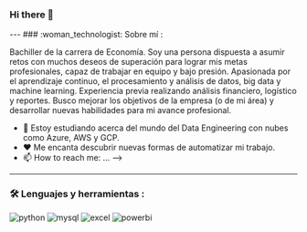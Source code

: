 ### Hi there 👋

<div id="header" align="left">
---
### :woman_technologist: Sobre mí :

Bachiller de la carrera de Economía. Soy una persona dispuesta a asumir retos con muchos deseos de superación para lograr mis metas profesionales, capaz de trabajar en equipo y bajo presión. Apasionada por el aprendizaje continuo, el procesamiento y análisis de datos, big data y machine learning. Experiencia previa realizando análisis financiero, logístico y reportes. Busco mejorar los objetivos de la empresa (o de mi área) y desarrollar nuevas habilidades para mi avance profesional.

- 🌱 Estoy estudiando acerca del mundo del Data Engineering con nubes como Azure, AWS y GCP.
- ❤️ Me encanta descubrir nuevas formas de automatizar mi trabajo. 
- 📫 How to reach me: ...
-->
---
   
 ### :hammer_and_wrench: Lenguajes y herramientas :
<div id="header" align="left">
    <img src="https://img.shields.io/badge/Python-3776AB?style=for-the-badge&logo=python&logoColor=white" alt="python"/>
  </a>
    <img src="https://img.shields.io/badge/MySQL-6DB33F?style=for-the-badge&logo=mysql&logoColor=white" alt="mysql"/>
  </a>
 <img src="https://img.shields.io/badge/Microsoft_Excel-217346?style=for-the-badge&logo=microsoft-excel&logoColor=white" alt="excel"/>
  </a>
 <img src="https://img.shields.io/badge/Power_BI-FFBE00?style=for-the-badge&logo=Power-BI&logoColor=white" alt="powerbi"/>
  </a>
  
</div>

